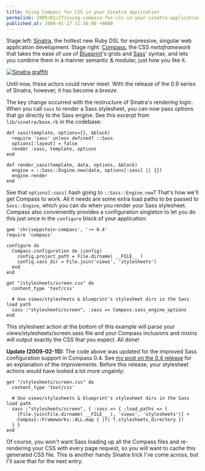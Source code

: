 ```yaml
---
title: Using Compass for CSS in your Sinatra application
permalink: 2009/01/27/using-compass-for-css-in-your-sinatra-application
published_at: 2009-01-27 11:30:00 +0000
---
```


Stage left: [Sinatra](http://sinatra.github.com/), the hottest new Ruby DSL for expressive, singular web application development. Stage right: [Compass](http://compass-style.org/), the CSS _metaframework_ that takes the ease of use of [Blueprint](http://www.blueprintcss.org/)'s grids and [Sass](http://haml.hamptoncatlin.com/)' syntax, and lets you combine them in a manner semantic & modular, just how you like it.

[![Sinatra graffiti](content/images/ss/44bfc49ebf79.jpg)](http://www.flickr.com/photos/damonabnormal/2228863689/)

Until now, these actors could never meet. With the release of the 0.9 series of Sinatra, however, it has become a _breeze_.

The key change occurred with the restructure of Sinatra's rendering logic. When you call `sass` to render a Sass stylesheet, you can now pass options that go directly to the Sass engine. See this excerpt from `lib/sinatra/base.rb` in the codebase:

```
def sass(template, options={}, &block)
  require 'sass' unless defined? ::Sass
  options[:layout] = false
  render :sass, template, options
end

def render_sass(template, data, options, &block)
  engine = ::Sass::Engine.new(data, options[:sass] || {})
  engine.render
end
```

See that `options[:sass]` hash going to `::Sass::Engine.new`? That's how we'll get Compass to work. All it needs are some extra load paths to be passed to `Sass::Engine`, which you can do when you render your Sass stylesheet. Compass also conveniently provides a configuration singleton to let you do this just once in the `configure` block of your application:

```
gem 'chriseppstein-compass', '~> 0.4'
require 'compass'

configure do
  Compass.configuration do |config|
    config.project_path = File.dirname( __FILE__ )
    config.sass_dir = File.join('views', 'stylesheets')
  end
end

get "/stylesheets/screen.css" do
  content_type 'text/css'

  # Use views/stylesheets & blueprint's stylesheet dirs in the Sass load path
  sass :"stylesheets/screen", :sass => Compass.sass_engine_options
end
```

This stylesheet action at the bottom of this example will parse your views/stylesheets/screen.sass file and your Compass inclusions and mixins will output exactly the CSS that you expect. All done!

**Update (2009-02-15):** The code above was updated for the improved Sass configuration support in Compass 0.4. See [my post on the 0.4 release](http://log.openmonkey.com/post/78482055/cleaner-sinatra-integration-with-compass-0-4) for an explanation of the improvements. Before this release, your stylesheet actions would have looked a lot more ungainly:

```
get "/stylesheets/screen.css" do
  content_type 'text/css'

  # Use views/stylesheets & blueprint's stylesheet dirs in the Sass load path
  sass :"stylesheets/screen", { :sass => { :load_paths => (
    [File.join(File.dirname( __FILE__ ), 'views', 'stylesheets')] +
    Compass::Frameworks::ALL.map { |f| f.stylesheets_directory })
  } }
end
```

Of course, you won't want Sass loading up all the Compass files and re-rendering your CSS with every page request, so you will want to cache this generated CSS file. This is another handy Sinatra trick I've come across, but I'll save that for the next entry.

